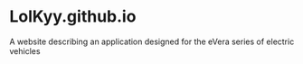 # LolKyy.github.io
A website describing an application designed for the eVera series of electric vehicles
